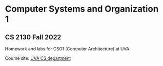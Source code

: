 # Computer Systems and Organization 1

## CS 2130 Fall 2022

Homework and labs for CSO1 (Computer Architecture) at UVA.

Course site: [UVA CS department](https://www.cs.virginia.edu/~jh2jf/courses/cs2130/fall2022/)
